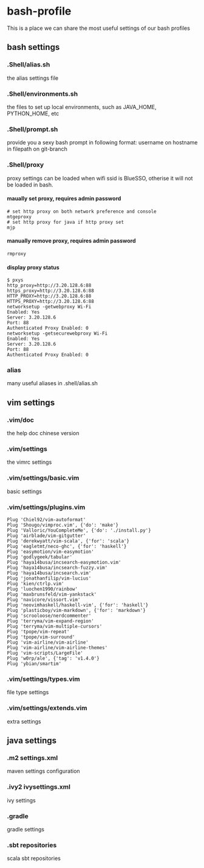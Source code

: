 # bash-profile
This is a place we can share the most useful settings of our bash profiles

## bash settings
### .Shell/alias.sh
the alias settings file

### .Shell/environments.sh
the files to set up local environments, such as JAVA_HOME, PYTHON_HOME, etc

### .Shell/prompt.sh
provide you a sexy bash prompt in following format:
username on hostname in filepath on git-branch

### .Shell/proxy
proxy settings can be loaded when wifi ssid is BlueSSO, otherise it will not be loaded in bash.
#### maually set proxy, requires admin password

```
# set http proxy on both network preference and console
mtgeproxy
# set http proxy for java if http proxy set
mjp
```
#### manually remove proxy, requires admin password

```
rmproxy
```

#### display proxy status

```
$ pxys
http_proxy=http://3.20.128.6:88
https_proxy=http://3.20.128.6:88
HTTP_PROXY=http://3.20.128.6:88
HTTPS_PROXY=http://3.20.128.6:88
networksetup -getwebproxy Wi-Fi
Enabled: Yes
Server: 3.20.128.6
Port: 88
Authenticated Proxy Enabled: 0
networksetup -getsecurewebproxy Wi-Fi
Enabled: Yes
Server: 3.20.128.6
Port: 88
Authenticated Proxy Enabled: 0
```

### alias
many useful aliases in .shell/alias.sh



## vim settings

### .vim/doc
the help doc chinese version

### .vim/settings
the vimrc settings

### .vim/settings/basic.vim
basic settings

### .vim/settings/plugins.vim

```
Plug 'Chiel92/vim-autoformat'
Plug 'Shougo/vimproc.vim', {'do': 'make'}
Plug 'Valloric/YouCompleteMe', {'do': './install.py'}
Plug 'airblade/vim-gitgutter'
Plug 'derekwyatt/vim-scala', {'for': 'scala'}
Plug 'eagletmt/neco-ghc', {'for': 'haskell'}
Plug 'easymotion/vim-easymotion'
Plug 'godlygeek/tabular'
Plug 'haya14busa/incsearch-easymotion.vim'
Plug 'haya14busa/incsearch-fuzzy.vim'
Plug 'haya14busa/incsearch.vim'
Plug 'jonathanfilip/vim-lucius'
Plug 'kien/ctrlp.vim'
Plug 'luochen1990/rainbow'
Plug 'maxbrunsfeld/vim-yankstack'
Plug 'navicore/vissort.vim'
Plug 'neovimhaskell/haskell-vim', {'for': 'haskell'}
Plug 'plasticboy/vim-markdown', {'for': 'markdown'}
Plug 'scrooloose/nerdcommenter'
Plug 'terryma/vim-expand-region'
Plug 'terryma/vim-multiple-cursors'
Plug 'tpope/vim-repeat'
Plug 'tpope/vim-surround'
Plug 'vim-airline/vim-airline'
Plug 'vim-airline/vim-airline-themes'
Plug 'vim-scripts/LargeFile'
Plug 'w0rp/ale', {'tag': 'v1.4.0'}
Plug 'ybian/smartim'
```

### .vim/settings/types.vim
file type settings

### .vim/settings/extends.vim
extra settings


## java settings

### .m2 settings.xml
maven settings configuration

### .ivy2 ivysettings.xml
ivy settings

### .gradle
gradle settings

### .sbt repositories
scala sbt repositories 



